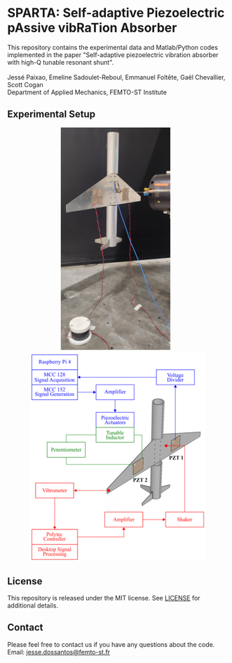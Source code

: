 # SPARTA: Self-adaptive Piezoelectric pAssive vibRaTion Absorber

This repository contains the experimental data and Matlab/Python codes implemented in the paper "Self-adaptive piezoelectric vibration absorber with high-Q tunable
resonant shunt". 
\
\
Jessé Paixao, Emeline Sadoulet-Reboul, Emmanuel Foltête, Gaël Chevallier, Scott Cogan \
Department of Applied Mechanics, FEMTO-ST Institute


## Experimental Setup
<p align="center">
  <img src="figures/airplane_photo.jpg" width="250"/>  &ensp;        <img src="figures/exp_setup_scheme.png" width="400"/> 
</p>

## License
This repository is released under the MIT license. See [LICENSE](LICENSE) for additional details.

## Contact
Please feel free to contact us if you have any questions about the code. <br>
Email: jesse.dossantos@femto-st.fr
